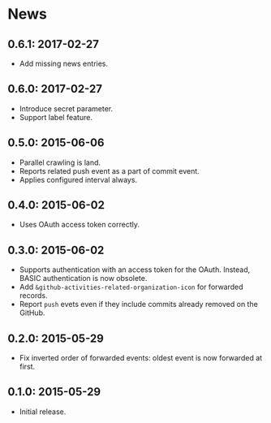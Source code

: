 # News

## 0.6.1: 2017-02-27

  * Add missing news entries.

## 0.6.0: 2017-02-27

  * Introduce secret parameter.
  * Support label feature.

## 0.5.0: 2015-06-06

 * Parallel crawling is land.
 * Reports related push event as a part of commit event.
 * Applies configured interval always.

## 0.4.0: 2015-06-02

 * Uses OAuth access token correctly.

## 0.3.0: 2015-06-02

 * Supports authentication with an access token for the OAuth.
   Instead, BASIC authentication is now obsolete.
 * Add `&github-activities-related-organization-icon` for forwarded records.
 * Report `push` evets even if they include commits already removed on the GitHub.

## 0.2.0: 2015-05-29

 * Fix inverted order of forwarded events: oldest event is now forwarded at first.

## 0.1.0: 2015-05-29

 * Initial release.
